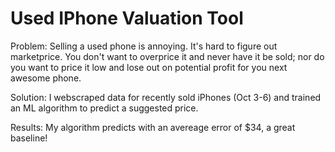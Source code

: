 # Used IPhone Valuation Tool

Problem: Selling a used phone is annoying. It's hard to figure out marketprice. You don't want to overprice it and never have it be sold; nor do you want to price it low and lose out on potential profit for you next awesome phone.

Solution: I webscraped data for recently sold iPhones (Oct 3-6) and trained an ML algorithm to predict a suggested price.

Results: My algorithm predicts with an avereage error of $34, a great baseline!
